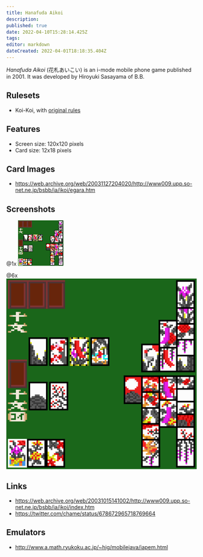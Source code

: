 ```yaml
---
title: Hanafuda Aikoi
description: 
published: true
date: 2022-04-10T15:28:14.425Z
tags: 
editor: markdown
dateCreated: 2022-04-01T18:18:35.404Z
---
```


_Hanafuda Aikoi_ (<span lang='ja'>花札あいこい</span>) is an i-mode mobile phone game published in 2001.
It was developed by Hiroyuki Sasayama of B.B.

## Rulesets
- Koi-Koi, with [original rules](https://web.archive.org/web/20031217231324/http://www009.upp.so-net.ne.jp/bsbb/ia/ikoi/howto.htm)

## Features
- Screen size: 120x120 pixels
- Card size: 12x18 pixels

## Card Images
- https://web.archive.org/web/20031127204020/http://www009.upp.so-net.ne.jp/bsbb/ia/ikoi/egara.htm

## Screenshots

@1x
![hanafuda-aikoi-original.gif](/hanafuda-aikoi-original.gif)

@6x
![hanafuda-aikoi.png](/hanafuda-aikoi.png)

## Links
- https://web.archive.org/web/20031015141002/http://www009.upp.so-net.ne.jp/bsbb/ia/ikoi/index.htm
- https://twitter.com/chame/status/678672965718769664

## Emulators
- http://www.a.math.ryukoku.ac.jp/~hig/mobilejava/iapem.html